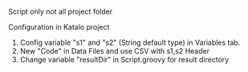 Script only not all project folder

Configuration in Katalo project
1. Config variable "s1" and "s2" (String default type) in Variables tab.
2. New "Code" in Data Files and use CSV with s1,s2 Header
3. Change variable "resultDir" in Script.groovy for result directory
